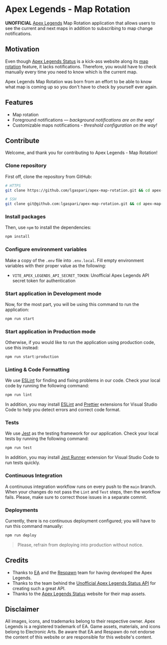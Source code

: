 # Apex Legends - Map Rotation

**UNOFFICIAL** [Apex Legends](https://www.ea.com/games/apex-legends) Map Rotation application that allows users to see the current and next maps in addition to subscribing to map change notifications.

## Motivation

Even though [Apex Legends Status](https://apexlegendsstatus.com/) is a kick-ass website along its [map rotation](https://apexlegendsstatus.com/current-map/) feature, it lacks notifications. Therefore, you would have to check manually every time you need to know which is the current map.

Apex Legends Map Rotation was born from an effort to be able to know what map is coming up so you don't have to check by yourself ever again.

## Features

- Map rotation
- Foreground notifications — _background notifications are on the way!_
- Customizable maps notifications - _threshold configuration on the way!_

## Contribute

Welcome, and thank you for contributing to Apex Legends - Map Rotation!

### Clone repository

First off, clone the repository from GitHub:

```bash
# HTTPS
git clone https://github.com/lgaspari/apex-map-rotation.git && cd apex-map-rotation

# SSH
git clone git@github.com:lgaspari/apex-map-rotation.git && cd apex-map-rotation
```

### Install packages

Then, use `npm` to install the dependencies:

```bash
npm install
```

### Configure environment variables

Make a copy of the `.env` file into `.env.local`. Fill empty environment variables with their proper value as the following:

- `VITE_APEX_LEGENDS_API_SECRET_TOKEN`: Unofficial Apex Legends API secret token for authentication

### Start application in Development mode

Now, for the most part, you will be using this command to run the application:

```bash
npm run start
```

### Start application in Production mode

Otherwise, if you would like to run the application using production code, use this instead:

```bash
npm run start:production
```

### Linting & Code Formatting

We use [ESLint](https://eslint.org/) for finding and fixing problems in our code. Check your local code by running the following command:

```bash
npm run lint
```

In addition, you may install [ESLint](https://marketplace.visualstudio.com/items?itemName=dbaeumer.vscode-eslint) and [Prettier](https://marketplace.visualstudio.com/items?itemName=esbenp.prettier-vscode) extensions for Visual Studio Code to help you detect errors and correct code format.

### Tests

We use [Jest](https://jestjs.io/) as the testing framework for our application. Check your local tests by running the following command:

```bash
npm run test
```

In addition, you may install [Jest Runner](https://marketplace.visualstudio.com/items?itemName=firsttris.vscode-jest-runner) extension for Visual Studio Code to run tests quickly.

### Continuous Integration

A continuous integration workflow runs on every push to the `main` branch. When your changes do not pass the `Lint` and `Test` steps, then the workflow fails. Please, make sure to correct those issues in a separate commit.

### Deployments

Currently, there is no continuous deployment configured; you will have to run this command manually:

```bash
npm run deploy
```

> Please, refrain from deploying into production without notice.

## Credits

- Thanks to [EA](https://www.ea.com/) and the [Respawn](https://www.respawn.com/) team for having developed the Apex Legends.
- Thanks to the team behind the [Unofficial Apex Legends Status API](https://apexlegendsapi.com/) for creating such a great API.
- Thanks to the [Apex Legends Status](https://apexlegendsstatus.com/) website for their map assets.

## Disclaimer

All images, icons, and trademarks belong to their respective owner. Apex Legends is a registered trademark of EA. Game assets, materials, and icons belong to Electronic Arts. Be aware that EA and Respawn do not endorse the content of this website or are responsible for this website's content.

